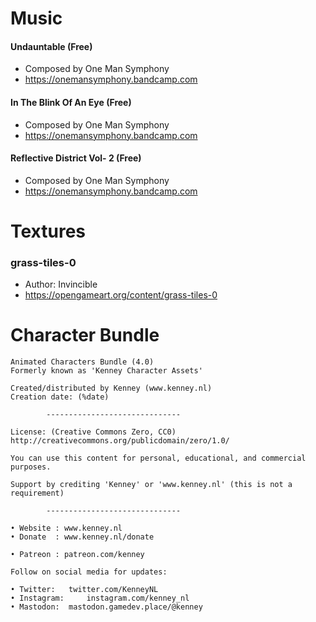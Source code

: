 
# Music

#### Undauntable (Free) 
* Composed by One Man Symphony
* https://onemansymphony.bandcamp.com

#### In The Blink Of An Eye (Free) 
* Composed by One Man Symphony
* https://onemansymphony.bandcamp.com

#### Reflective District Vol- 2 (Free)
* Composed by One Man Symphony
* https://onemansymphony.bandcamp.com

# Textures 

### grass-tiles-0
* Author: Invincible
* https://opengameart.org/content/grass-tiles-0
	
# Character Bundle
	Animated Characters Bundle (4.0)
	Formerly known as 'Kenney Character Assets'

	Created/distributed by Kenney (www.kenney.nl)
	Creation date: (%date)

			------------------------------

	License: (Creative Commons Zero, CC0)
	http://creativecommons.org/publicdomain/zero/1.0/

	You can use this content for personal, educational, and commercial purposes.

	Support by crediting 'Kenney' or 'www.kenney.nl' (this is not a requirement)

			------------------------------

	• Website : www.kenney.nl
	• Donate  : www.kenney.nl/donate

	• Patreon : patreon.com/kenney
	
	Follow on social media for updates:

	• Twitter:	 twitter.com/KenneyNL
	• Instagram: 	 instagram.com/kenney_nl
	• Mastodon:	 mastodon.gamedev.place/@kenney